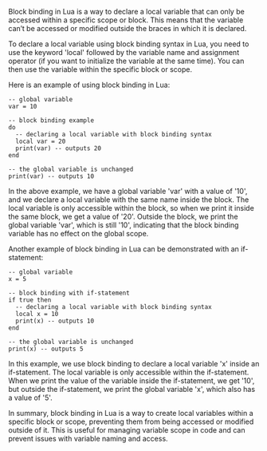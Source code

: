 Block binding in Lua is a way to declare a local variable that can only be accessed within a specific scope or block. This means that the variable can’t be accessed or modified outside the braces in which it is declared. 

To declare a local variable using block binding syntax in Lua, you need to use the keyword 'local' followed by the variable name and assignment operator (if you want to initialize the variable at the same time). You can then use the variable within the specific block or scope.

Here is an example of using block binding in Lua:

```
-- global variable
var = 10

-- block binding example
do
  -- declaring a local variable with block binding syntax
  local var = 20
  print(var) -- outputs 20
end

-- the global variable is unchanged
print(var) -- outputs 10
```

In the above example, we have a global variable 'var' with a value of '10', and we declare a local variable with the same name inside the block. The local variable is only accessible within the block, so when we print it inside the same block, we get a value of '20'. Outside the block, we print the global variable 'var', which is still '10', indicating that the block binding variable has no effect on the global scope. 

Another example of block binding in Lua can be demonstrated with an if-statement:

```
-- global variable
x = 5

-- block binding with if-statement
if true then
  -- declaring a local variable with block binding syntax
  local x = 10
  print(x) -- outputs 10
end

-- the global variable is unchanged
print(x) -- outputs 5
```

In this example, we use block binding to declare a local variable 'x' inside an if-statement. The local variable is only accessible within the if-statement. When we print the value of the variable inside the if-statement, we get '10', but outside the if-statement, we print the global variable 'x', which also has a value of '5'. 

In summary, block binding in Lua is a way to create local variables within a specific block or scope, preventing them from being accessed or modified outside of it. This is useful for managing variable scope in code and can prevent issues with variable naming and access.